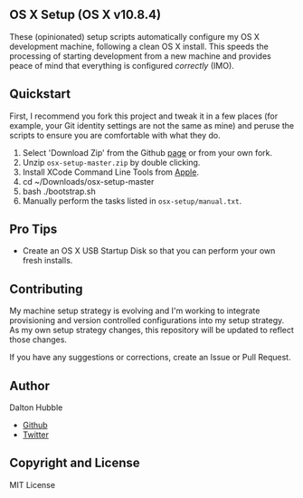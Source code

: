 
## OS X Setup (OS X v10.8.4)

These (opinionated) setup scripts automatically configure my OS X development machine, following a clean OS X install. This speeds the processing of starting development from a new machine and provides peace of mind that everything is configured *correctly* (IMO).

## Quickstart

First, I recommend you fork this project and tweak it in a few places (for example, your Git identity settings are not the same as mine) and peruse the scripts to ensure you are comfortable with what they do.

1. Select 'Download Zip' from the Github [page](https://github.com/dghubble/osx-setup) or from your own fork. 
2. Unzip `osx-setup-master.zip` by double clicking. 
2. Install XCode Command Line Tools from [Apple](https://connect.apple.com).
2. cd ~/Downloads/osx-setup-master
3. bash ./bootstrap.sh
4. Manually perform the tasks listed in `osx-setup/manual.txt`. 


## Pro Tips

+ Create an OS X USB Startup Disk so that you can perform your own fresh installs. 


## Contributing

My machine setup strategy is evolving and I'm working to integrate provisioning and version controlled configurations into my setup strategy. As my own setup strategy changes, this repository will be updated to reflect those changes.

If you have any suggestions or corrections, create an Issue or Pull Request.

## Author

Dalton Hubble

+ [Github](https://github.com/dghubble)
+ [Twitter](https://twitter.com/dghubble)

## Copyright and License

MIT License




